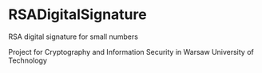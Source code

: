 # RSADigitalSignature
RSA digital signature for small numbers

Project for Cryptography and Information Security in Warsaw University of Technology
